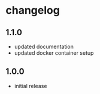 # changelog

## 1.1.0

- updated documentation
- updated docker container setup

## 1.0.0

- initial release